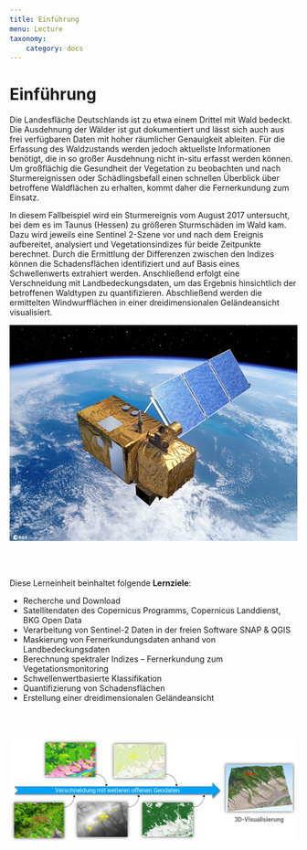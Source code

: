 ```yaml
---
title: Einführung
menu: Lecture
taxonomy:
    category: docs
---
```

# Einführung

Die Landesfläche Deutschlands ist zu etwa einem Drittel mit Wald bedeckt. Die Ausdehnung der Wälder ist gut dokumentiert und lässt sich auch aus frei verfügbaren Daten mit hoher räumlicher Genauigkeit ableiten. Für die Erfassung des Waldzustands werden jedoch aktuellste Informationen benötigt, die in so großer Ausdehnung nicht in-situ erfasst werden können. Um großflächig die Gesundheit der Vegetation zu beobachten und nach Sturmereignissen oder Schädlingsbefall einen schnellen Überblick über betroffene Waldflächen zu erhalten, kommt daher die Fernerkundung zum Einsatz.

In diesem Fallbeispiel wird ein Sturmereignis vom August 2017 untersucht, bei dem es im Taunus (Hessen) zu größeren Sturmschäden im Wald kam. Dazu wird jeweils eine Sentinel 2-Szene vor und nach dem Ereignis aufbereitet, analysiert und Vegetationsindizes für beide Zeitpunkte berechnet. Durch die Ermittlung der Differenzen zwischen den Indizes können die Schadensflächen identifiziert und auf Basis eines Schwellenwerts extrahiert werden. Anschließend erfolgt eine Verschneidung mit Landbedeckungsdaten, um das Ergebnis hinsichtlich der betroffenen Waldtypen zu quantifizieren. Abschließend werden die ermittelten Windwurfflächen in einer dreidimensionalen Geländeansicht visualisiert.

![Sentinel-2](/pages/09.Geovisualisierung/Sentinel-2.jpg)

<br><br>

Diese Lerneinheit beinhaltet folgende __Lernziele__:

-	Recherche und Download
  - Satellitendaten des Copernicus Programms, Copernicus Landdienst, BKG Open Data
-	Verarbeitung von Sentinel-2 Daten in der freien Software SNAP & QGIS
  -	Maskierung von Fernerkundungsdaten anhand von Landbedeckungsdaten 
  -	Berechnung spektraler Indizes – Fernerkundung zum Vegetationsmonitoring
  -	Schwellenwertbasierte Klassifikation
  -	Quantifizierung von Schadensflächen
-	Erstellung einer dreidimensionalen Geländeansicht

<br><br>

![GeodatenVerschneidung](/pages/09.Geovisualisierung/VerschnS2Geodaten.png)
